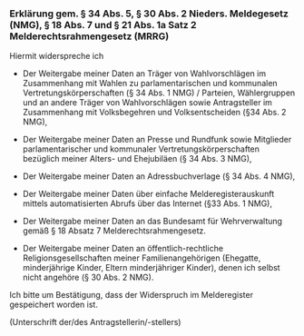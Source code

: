 ### Erklärung gem. § 34 Abs. 5, § 30 Abs. 2 Nieders. Meldegesetz (NMG), § 18 Abs. 7 und § 21 Abs. 1a Satz 2 Melderechtsrahmengesetz (MRRG)

Hiermit widerspreche ich

+ Der Weitergabe meiner Daten an Träger von Wahlvorschlägen im Zusammenhang mit Wahlen zu parlamentarischen und kommunalen Vertretungskörperschaften (§ 34 Abs. 1 NMG) / Parteien, Wählergruppen und an andere Träger von Wahlvorschlägen sowie Antragsteller im Zusammenhang mit Volksbegehren und Volksentscheiden (§34 Abs. 2 NMG),

+ Der Weitergabe meiner Daten an Presse und Rundfunk sowie Mitglieder parlamentarischer und kommunaler Vertretungskörperschaften bezüglich meiner Alters- und Ehejubiläen (§ 34 Abs. 3 NMG),

+ Der Weitergabe meiner Daten an Adressbuchverlage (§ 34 Abs. 4 NMG),

+ Der Weitergabe meiner Daten über einfache Melderegisterauskunft mittels automatisierten Abrufs über das Internet (§33 Abs. 1 NMG),

+ Der Weitergabe meiner Daten an das Bundesamt für Wehrverwaltung gemäß § 18 Absatz 7 Melderechtsrahmengesetz.

+ Der Weitergabe meiner Daten an öffentlich-rechtliche Religionsgesellschaften meiner Familienangehörigen (Ehegatte, minderjährige Kinder, Eltern minderjähriger Kinder), denen ich selbst nicht angehöre (§ 30 Abs. 2 NMG).

Ich bitte um Bestätigung, dass der Widerspruch im Melderegister gespeichert worden ist.

(Unterschrift der/des Antragstellerin/-stellers)
